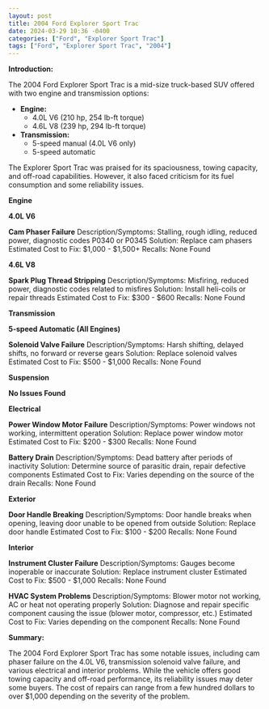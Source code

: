 ```yaml
---
layout: post
title: 2004 Ford Explorer Sport Trac
date: 2024-03-29 10:36 -0400
categories: ["Ford", "Explorer Sport Trac"]
tags: ["Ford", "Explorer Sport Trac", "2004"]
---
```

**Introduction:**

The 2004 Ford Explorer Sport Trac is a mid-size truck-based SUV offered with two engine and transmission options:

* **Engine:**
    * 4.0L V6 (210 hp, 254 lb-ft torque)
    * 4.6L V8 (239 hp, 294 lb-ft torque)
* **Transmission:**
    * 5-speed manual (4.0L V6 only)
    * 5-speed automatic

The Explorer Sport Trac was praised for its spaciousness, towing capacity, and off-road capabilities. However, it also faced criticism for its fuel consumption and some reliability issues.

**Engine**

**4.0L V6**

**Cam Phaser Failure**
Description/Symptoms: Stalling, rough idling, reduced power, diagnostic codes P0340 or P0345
Solution: Replace cam phasers
Estimated Cost to Fix: $1,000 - $1,500+
Recalls: None Found

**4.6L V8**

**Spark Plug Thread Stripping**
Description/Symptoms: Misfiring, reduced power, diagnostic codes related to misfires
Solution: Install heli-coils or repair threads
Estimated Cost to Fix: $300 - $600
Recalls: None Found

**Transmission**

**5-speed Automatic (All Engines)**

**Solenoid Valve Failure**
Description/Symptoms: Harsh shifting, delayed shifts, no forward or reverse gears
Solution: Replace solenoid valves
Estimated Cost to Fix: $500 - $1,000
Recalls: None Found

**Suspension**

**No Issues Found**

**Electrical**

**Power Window Motor Failure**
Description/Symptoms: Power windows not working, intermittent operation
Solution: Replace power window motor
Estimated Cost to Fix: $200 - $300
Recalls: None Found

**Battery Drain**
Description/Symptoms: Dead battery after periods of inactivity
Solution: Determine source of parasitic drain, repair defective components
Estimated Cost to Fix: Varies depending on the source of the drain
Recalls: None Found

**Exterior**

**Door Handle Breaking**
Description/Symptoms: Door handle breaks when opening, leaving door unable to be opened from outside
Solution: Replace door handle
Estimated Cost to Fix: $100 - $200
Recalls: None Found

**Interior**

**Instrument Cluster Failure**
Description/Symptoms: Gauges become inoperable or inaccurate
Solution: Replace instrument cluster
Estimated Cost to Fix: $500 - $1,000
Recalls: None Found

**HVAC System Problems**
Description/Symptoms: Blower motor not working, AC or heat not operating properly
Solution: Diagnose and repair specific component causing the issue (blower motor, compressor, etc.)
Estimated Cost to Fix: Varies depending on the component
Recalls: None Found

**Summary:**

The 2004 Ford Explorer Sport Trac has some notable issues, including cam phaser failure on the 4.0L V6, transmission solenoid valve failure, and various electrical and interior problems. While the vehicle offers good towing capacity and off-road performance, its reliability issues may deter some buyers. The cost of repairs can range from a few hundred dollars to over $1,000 depending on the severity of the problem.
